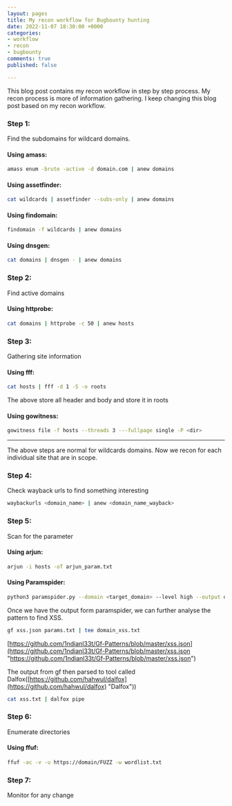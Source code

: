 ```yaml
---
layout: pages
title: My recon workflow for Bugbounty hunting
date: 2022-11-07 18:30:00 +0000
categories:
- workflow
- recon
- bugbounty
comments: true
published: false

---
```

This blog post contains my recon workflow in step by step process. My recon process is more of information gathering. I keep changing this blog post based on my recon workflow.

<!--more-->

### Step 1:

Find the subdomains for wildcard domains.

#### Using amass:

```bash
amass enum -brute -active -d domain.com | anew domains
```

#### Using assetfinder:

```bash
cat wildcards | assetfinder --subs-only | anew domains
```

#### Using findomain:

```bash
findomain -f wildcards | anew domains
```

#### Using dnsgen:

```bash
cat domains | dnsgen - | anew domains
```

### Step 2:

Find active domains 

#### Using httprobe:

```bash
cat domains | httprobe -c 50 | anew hosts
```

### Step 3:

Gathering site information

#### Using fff:

```bash
cat hosts | fff -d 1 -S -o roots
```

The above store all header and body and store it in roots

#### Using gowitness:

```bash
gowitness file -f hosts --threads 3 ---fullpage single -P <dir>
```

***

The above steps are normal for wildcards domains. Now we recon for each individual site that are in scope.

### Step 4:

Check wayback urls to find something interesting

```bash
waybackurls <domain_name> | anew <domain_name_wayback>
```

### Step 5:

Scan for the parameter

#### Using arjun:

```bash
arjun -i hosts -oT arjun_param.txt
```

#### Using Paramspider:

```bash
python3 paramspider.py --domain <target_domain> --level high --output domainname_params.txt
```

Once we have the output form paramspider, we can further analyse the pattern to find XSS.

```bash
gf xss.json params.txt | tee domain_xss.txt
```

[https://github.com/1ndianl33t/Gf-Patterns/blob/master/xss.json](https://github.com/1ndianl33t/Gf-Patterns/blob/master/xss.json "https://github.com/1ndianl33t/Gf-Patterns/blob/master/xss.json")

The output from gf then parsed to tool called Dalfox([https://github.com/hahwul/dalfox](https://github.com/hahwul/dalfox) "Dalfox"))

```bash
cat xss.txt | dalfox pipe
```

### Step 6:

Enumerate directories

#### Using ffuf:

```bash
ffuf -ac -v -u https://domain/FUZZ -w wordlist.txt
```

### Step 7:

Monitor for any change